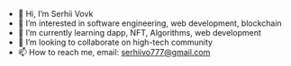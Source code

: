 - 👋 Hi, I’m Serhii Vovk
- 👀 I’m interested in software engineering, web development, blockchain
- 🌱 I’m currently learning dapp, NFT, Algorithms, web development
- 💞️ I’m looking to collaborate on high-tech community
- 📫 How to reach me, email: serhiivo777@gmail.com

<!---
ilijavic1/ilijavic1 is a ✨ special ✨ repository because its `README.md` (this file) appears on your GitHub profile.
You can click the Preview link to take a look at your changes.
--->
